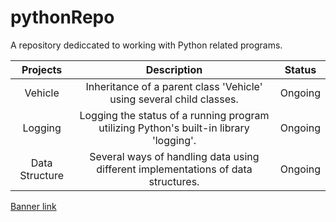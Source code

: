 # pythonRepo
A repository dediccated to working with Python related programs.

| Projects | Description | Status |
| :---: | :---: | :---: |
| Vehicle| Inheritance of a parent class 'Vehicle' using several child classes. | Ongoing |
| Logging| Logging the status of a running program utilizing Python's built-in library 'logging'. | Ongoing |
| Data Structure | Several ways of handling data using different implementations of data structures. | Ongoing |



<a href = "https://babulnokrek.com/python-as-a-programming-language-why-should-you-learn-python/">Banner link</a>
